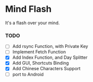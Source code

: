 # Mind Flash

It's a flash over your mind.

### TODO

- [ ] Add rsync Function, with Private Key
- [ ] Implement Fetch Function
- [x] Add Index Function, and Day Splitter
- [x] Add GUI, Shortcuts Binding
- [x] Add Chinese Characters Support
- [ ] port to Android